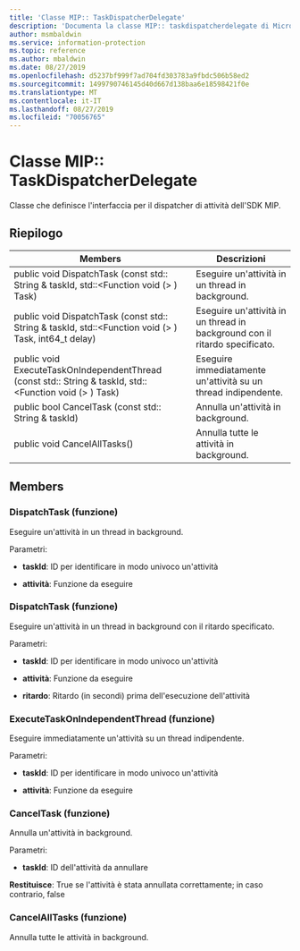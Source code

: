 ```yaml
---
title: 'Classe MIP:: TaskDispatcherDelegate'
description: 'Documenta la classe MIP:: taskdispatcherdelegate di Microsoft Information Protection (MIP) SDK.'
author: msmbaldwin
ms.service: information-protection
ms.topic: reference
ms.author: mbaldwin
ms.date: 08/27/2019
ms.openlocfilehash: d5237bf999f7ad704fd303783a9fbdc506b58ed2
ms.sourcegitcommit: 1499790746145d40d667d138baa6e18598421f0e
ms.translationtype: MT
ms.contentlocale: it-IT
ms.lasthandoff: 08/27/2019
ms.locfileid: "70056765"
---
```

# <a name="class-miptaskdispatcherdelegate"></a>Classe MIP:: TaskDispatcherDelegate 
Classe che definisce l'interfaccia per il dispatcher di attività dell'SDK MIP.
  
## <a name="summary"></a>Riepilogo
 Members                        | Descrizioni                                
--------------------------------|---------------------------------------------
public void DispatchTask (const std:: String & taskId, std::\<Function void (\> ) Task)  |  Eseguire un'attività in un thread in background.
public void DispatchTask (const std:: String & taskId, std::\<Function void (\> ) Task, int64_t delay)  |  Eseguire un'attività in un thread in background con il ritardo specificato.
public void ExecuteTaskOnIndependentThread (const std:: String & taskId, std::\<Function void (\> ) Task)  |  Eseguire immediatamente un'attività su un thread indipendente.
public bool CancelTask (const std:: String & taskId)  |  Annulla un'attività in background.
public void CancelAllTasks()  |  Annulla tutte le attività in background.
  
## <a name="members"></a>Members
  
### <a name="dispatchtask-function"></a>DispatchTask (funzione)
Eseguire un'attività in un thread in background.

Parametri:  
* **taskId**: ID per identificare in modo univoco un'attività 


* **attività**: Funzione da eseguire


  
### <a name="dispatchtask-function"></a>DispatchTask (funzione)
Eseguire un'attività in un thread in background con il ritardo specificato.

Parametri:  
* **taskId**: ID per identificare in modo univoco un'attività 


* **attività**: Funzione da eseguire 


* **ritardo**: Ritardo (in secondi) prima dell'esecuzione dell'attività


  
### <a name="executetaskonindependentthread-function"></a>ExecuteTaskOnIndependentThread (funzione)
Eseguire immediatamente un'attività su un thread indipendente.

Parametri:  
* **taskId**: ID per identificare in modo univoco un'attività 


* **attività**: Funzione da eseguire


  
### <a name="canceltask-function"></a>CancelTask (funzione)
Annulla un'attività in background.

Parametri:  
* **taskId**: ID dell'attività da annullare



  
**Restituisce**: True se l'attività è stata annullata correttamente; in caso contrario, false
  
### <a name="cancelalltasks-function"></a>CancelAllTasks (funzione)
Annulla tutte le attività in background.